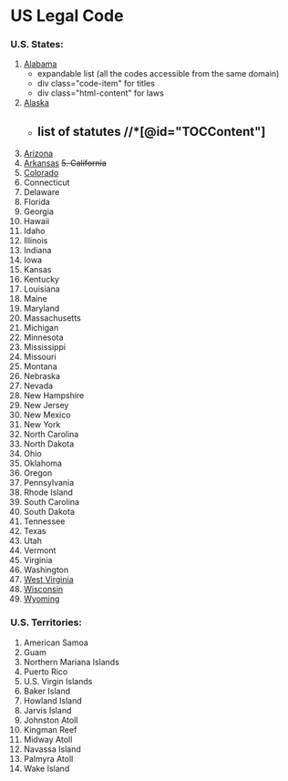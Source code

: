 # US Legal Code

### U.S. States:
1. [Alabama](https://alison.legislature.state.al.us/code-of-alabama)
    - expandable list (all the codes accessible from the same domain)
    - div class="code-item" for titles
    - div class="html-content" for laws
2. [Alaska](http://www.akleg.gov/basis/statutes.asp)
    - list of statutes //*[@id="TOCContent"]
        - 
3. [Arizona](https://www.azleg.gov/arstitle/)
4. [Arkansas](https://advance.lexis.com/container?config=00JAA3ZTU0NTIzYy0zZDEyLTRhYmQtYmRmMS1iMWIxNDgxYWMxZTQKAFBvZENhdGFsb2cubRW4ifTiwi5vLw6cI1uX&crid=0375d312-65ea-48d1-8162-7a7000cae362)
~~5. California~~
6. [Colorado](https://leg.colorado.gov/agencies/office-legislative-legal-services/2023-crs-titles-download)
7. Connecticut
8. Delaware
9. Florida
10. Georgia
11. Hawaii
12. Idaho
13. Illinois
14. Indiana
15. Iowa
16. Kansas
17. Kentucky
18. Louisiana
19. Maine
20. Maryland
21. Massachusetts
22. Michigan
23. Minnesota
24. Mississippi
25. Missouri
26. Montana
27. Nebraska
28. Nevada
29. New Hampshire
30. New Jersey
31. New Mexico
32. New York
33. North Carolina
34. North Dakota
35. Ohio
36. Oklahoma
37. Oregon
38. Pennsylvania
39. Rhode Island
40. South Carolina
41. South Dakota
42. Tennessee
43. Texas
44. Utah
45. Vermont
46. Virginia
47. Washington
48. [West Virginia](https://code.wvlegislature.gov)
49. [Wisconsin](https://docs.legis.wisconsin.gov/statutes/prefaces/toc)
50. [Wyoming](https://wyoleg.gov/NXT/gateway.dll?f=templates&fn=default.htm)

### U.S. Territories:
1. American Samoa
2. Guam
3. Northern Mariana Islands
4. Puerto Rico
5. U.S. Virgin Islands
6. Baker Island
7. Howland Island
8. Jarvis Island
9. Johnston Atoll
10. Kingman Reef
11. Midway Atoll
12. Navassa Island
13. Palmyra Atoll
14. Wake Island
